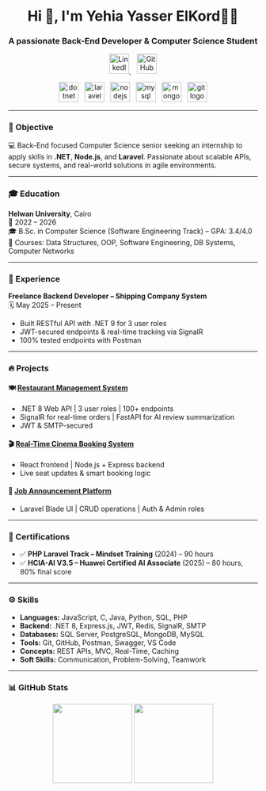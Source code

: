 <h1 align="center">Hi 👋, I'm Yehia Yasser ElKord🧑‍💻</h1>
<h3 align="center">A passionate Back-End Developer & Computer Science Student</h3>

<p align="center">
  <a href="https://linkedin.com/in/yehia-elkordy" target="_blank">
    <img src="https://cdn-icons-png.flaticon.com/512/174/174857.png" width="40" alt="LinkedIn logo" />
  </a>
  &nbsp;&nbsp;
  <a href="https://github.com/KoOrdy" target="_blank">
    <img src="https://cdn-icons-png.flaticon.com/512/25/25231.png" width="40" alt="GitHub logo" />
  </a>
</p>

<p align="center">
  <img src="https://cdn.jsdelivr.net/gh/devicons/devicon/icons/dotnetcore/dotnetcore-original.svg" width="40" alt="dotnet logo" />
  &nbsp;
  <img src="https://cdn.simpleicons.org/laravel/FF2D20" width="40" alt="laravel logo" />
  &nbsp;
  <img src="https://cdn.jsdelivr.net/gh/devicons/devicon/icons/nodejs/nodejs-original.svg" width="40" alt="nodejs logo" />
  &nbsp;
  <img src="https://cdn.jsdelivr.net/gh/devicons/devicon/icons/mysql/mysql-original.svg" width="40" alt="mysql logo" />
  &nbsp;
  <img src="https://cdn.jsdelivr.net/gh/devicons/devicon/icons/mongodb/mongodb-original.svg" width="40" alt="mongodb logo" />
  &nbsp;
  <img src="https://cdn.jsdelivr.net/gh/devicons/devicon/icons/git/git-original.svg" width="40" alt="git logo" />
</p>

---

### 🎯 Objective
💻 Back-End focused Computer Science senior seeking an internship to apply skills in **.NET**, **Node.js**, and **Laravel**. Passionate about scalable APIs, secure systems, and real-world solutions in agile environments.

---

### 🎓 Education

**Helwan University**, Cairo  
📅 2022 – 2026  
🎓 B.Sc. in Computer Science (Software Engineering Track) – GPA: 3.4/4.0  
📘 Courses: Data Structures, OOP, Software Engineering, DB Systems, Computer Networks

---

### 💼 Experience

**Freelance Backend Developer – Shipping Company System**  
🗓️ May 2025 – Present  
- Built RESTful API with .NET 9 for 3 user roles  
- JWT-secured endpoints & real-time tracking via SignalR  
- 100% tested endpoints with Postman

---

### 🔥 Projects

#### 🍽️ [Restaurant Management System](https://github.com/KoOrdy/Restaurant-Management-System)
- .NET 8 Web API | 3 user roles | 100+ endpoints  
- SignalR for real-time orders | FastAPI for AI review summarization  
- JWT & SMTP-secured

#### 🎬 [Real-Time Cinema Booking System](https://github.com/KoOrdy/Real-Time-Cinema)
- React frontend | Node.js + Express backend  
- Live seat updates & smart booking logic

#### 📢 [Job Announcement Platform](https://github.com/KoOrdy/final_php)
- Laravel Blade UI | CRUD operations | Auth & Admin roles

---

### 📜 Certifications

- ✅ **PHP Laravel Track – Mindset Training** (2024) – 90 hours  
- ✅ **HCIA-AI V3.5 – Huawei Certified AI Associate** (2025) – 80 hours, 80% final score

---

### ⚙️ Skills

- **Languages:** JavaScript, C, Java, Python, SQL, PHP  
- **Backend:** .NET 8, Express.js, JWT, Redis, SignalR, SMTP  
- **Databases:** SQL Server, PostgreSQL, MongoDB, MySQL  
- **Tools:** Git, GitHub, Postman, Swagger, VS Code  
- **Concepts:** REST APIs, MVC, Real-Time, Caching  
- **Soft Skills:** Communication, Problem-Solving, Teamwork

---

### 📊 GitHub Stats

<p align="center">
  <img src="https://github-readme-stats.vercel.app/api?username=KoOrdy&show_icons=true&theme=tokyonight" height="160"/>
  <img src="https://github-readme-stats.vercel.app/api/top-langs/?username=KoOrdy&layout=compact&theme=tokyonight" height="160"/>
</p>
